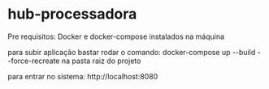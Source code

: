 # hub-processadora
Pre requisitos: Docker e docker-compose instalados na máquina

para subir aplicação bastar rodar o comando: docker-compose up --build --force-recreate na pasta raiz do projeto

para entrar no sistema: http://localhost:8080
